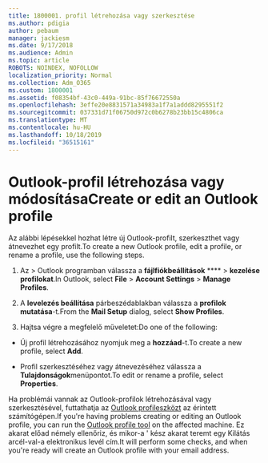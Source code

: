 ```yaml
---
title: 1800001. profil létrehozása vagy szerkesztése
ms.author: pdigia
author: pebaum
manager: jackiesm
ms.date: 9/17/2018
ms.audience: Admin
ms.topic: article
ROBOTS: NOINDEX, NOFOLLOW
localization_priority: Normal
ms.collection: Adm_O365
ms.custom: 1800001
ms.assetid: f08354bf-43c0-449a-91bc-85f76672550a
ms.openlocfilehash: 3effe20e8831571a34983a1f7a1addd8295551f2
ms.sourcegitcommit: 037331d71f06750d972c0b6278b23bb15c4806ca
ms.translationtype: MT
ms.contentlocale: hu-HU
ms.lasthandoff: 10/18/2019
ms.locfileid: "36515161"
---
```

# <a name="create-or-edit-an-outlook-profile"></a><span data-ttu-id="901fd-102">Outlook-profil létrehozása vagy módosítása</span><span class="sxs-lookup"><span data-stu-id="901fd-102">Create or edit an Outlook profile</span></span>

<span data-ttu-id="901fd-103">Az alábbi lépésekkel hozhat létre új Outlook-profilt, szerkeszthet vagy átnevezhet egy profilt.</span><span class="sxs-lookup"><span data-stu-id="901fd-103">To create a new Outlook profile, edit a profile, or rename a profile, use the following steps.</span></span>
  
1. <span data-ttu-id="901fd-104">Az \> Outlook programban válassza a **fájlfiókbeállítások** \*\*\*\* \> **kezelése profilokat**.</span><span class="sxs-lookup"><span data-stu-id="901fd-104">In Outlook, select **File** \> **Account Settings** \> **Manage Profiles**.</span></span>
    
2. <span data-ttu-id="901fd-105">A **levelezés beállítása** párbeszédablakban válassza a **profilok mutatása**-t.</span><span class="sxs-lookup"><span data-stu-id="901fd-105">From the **Mail Setup** dialog, select **Show Profiles**.</span></span>
    
3. <span data-ttu-id="901fd-106">Hajtsa végre a megfelelő műveletet:</span><span class="sxs-lookup"><span data-stu-id="901fd-106">Do one of the following:</span></span>
    
  - <span data-ttu-id="901fd-107">Új profil létrehozásához nyomjuk meg a **hozzáad**-t.</span><span class="sxs-lookup"><span data-stu-id="901fd-107">To create a new profile, select **Add**.</span></span>
    
  - <span data-ttu-id="901fd-108">Profil szerkesztéséhez vagy átnevezéséhez válassza a **Tulajdonságok**menüpontot.</span><span class="sxs-lookup"><span data-stu-id="901fd-108">To edit or rename a profile, select **Properties**.</span></span>
    
<span data-ttu-id="901fd-109">Ha problémái vannak az Outlook-profilok létrehozásával vagy szerkesztésével, futtathatja az [Outlook profileszközt](https://aka.ms/SaRA-OutlookSetupProfile) az érintett számítógépen.</span><span class="sxs-lookup"><span data-stu-id="901fd-109">If you're having problems creating or editing an Outlook profile, you can run the [Outlook profile tool](https://aka.ms/SaRA-OutlookSetupProfile) on the affected machine.</span></span> <span data-ttu-id="901fd-110">Ez akarat előad némely ellenőriz, és mikor-a ' kész akarat teremt egy Kilátás arcél-val-a elektronikus levél cím.</span><span class="sxs-lookup"><span data-stu-id="901fd-110">It will perform some checks, and when you're ready will create an Outlook profile with your email address.</span></span> 
  

